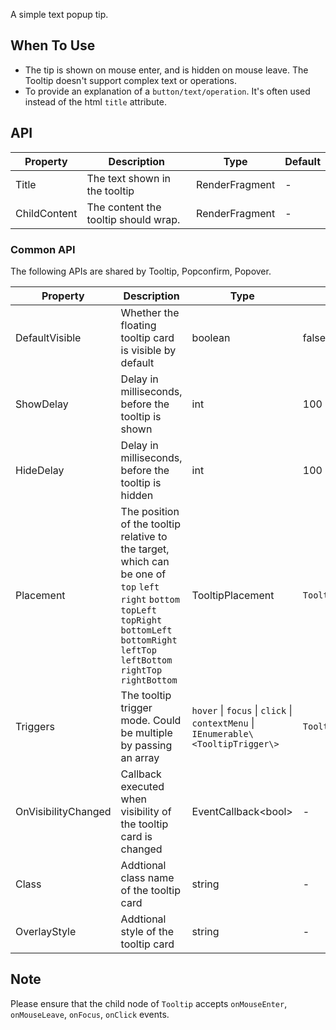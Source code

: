 ﻿A simple text popup tip.

## When To Use

- The tip is shown on mouse enter, and is hidden on mouse leave. The Tooltip doesn't support complex text or operations.
- To provide an explanation of a `button/text/operation`. It's often used instead of the html `title` attribute.

## API

| Property | Description                   | Type                               | Default |
| -------- | ----------------------------- | ---------------------------------- | ------- |
| Title    | The text shown in the tooltip | RenderFragment                     | -       |
| ChildContent | The content the tooltip should wrap.  | RenderFragment         | -       |

### Common API

The following APIs are shared by Tooltip, Popconfirm, Popover.

| Property | Description | Type | Default |
| --- | --- | --- | --- |
| DefaultVisible | Whether the floating tooltip card is visible by default | boolean | false |
| ShowDelay | Delay in milliseconds, before the tooltip is shown | int | 100 |
| HideDelay | Delay in milliseconds, before the tooltip is hidden | int | 100 |
| Placement | The position of the tooltip relative to the target, which can be one of `top` `left` `right` `bottom` `topLeft` `topRight` `bottomLeft` `bottomRight` `leftTop` `leftBottom` `rightTop` `rightBottom` | TooltipPlacement | `TooltipPlacement.Top` |
| Triggers  | The tooltip trigger mode. Could be multiple by passing an array | `hover` \| `focus` \| `click` \| `contextMenu` \| `IEnumerable\<TooltipTrigger\>` | `TooltipTrigger.Hover` |
| OnVisibilityChanged | Callback executed when visibility of the tooltip card is changed | EventCallback\<bool\> | - |
| Class | Addtional class name of the tooltip card | string | - |
| OverlayStyle | Addtional style of the tooltip card  | string | - |
## Note

Please ensure that the child node of `Tooltip` accepts `onMouseEnter`, `onMouseLeave`, `onFocus`, `onClick` events.
